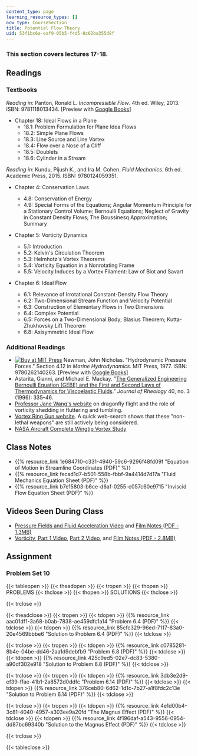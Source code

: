 ```yaml
---
content_type: page
learning_resource_types: []
ocw_type: CourseSection
title: Potential Flow Theory
uid: 53f1bc6a-eaf9-05b5-f4d5-8c62ba355d8f
---
```


### This section covers lectures 17-18.

Readings
--------

### Textbooks

_Reading in:_ Panton, Ronald L. _Incompressible Flow_. 4th ed. Wiley, 2013. ISBN: 9781118013434. \[Preview with [Google Books](http://books.google.com/books?id=sa4eAAAAQBAJ&pg=PAfrontcover)\]

*   Chapter 18: Ideal Flows in a Plane
    *   18.1: Problem Formulation for Plane Idea Flows
    *   18.2: Simple Plane Flows
    *   18.3: Line Source and Line Vortex
    *   18.4: Flow over a Nose of a Cliff
    *   18.5: Doublets
    *   18.6: Cylinder in a Stream

_Reading in:_ Kundu, Pijush K., and Ira M. Cohen. _Fluid Mechanics_. 6th ed. Academic Press, 2015. ISBN: 9780124059351.

*   Chapter 4: Conservation Laws
    *   4.8: Conservation of Energy
    *   4.9: Special Forms of the Equations; Angular Momentum Principle for a Stationary Control Volume; Bernoulli Equations; Neglect of Gravity in Constant Density Flows; The Boussinesq Approximation; Summary

*   Chapter 5: Vorticity Dynamics
    *   5.1: Introduction
    *   5.2: Kelvin's Circulation Theorem
    *   5.3: Helmhotz's Vortex Theorems
    *   5.4: Vorticity Equation in a Nonrotating Frame
    *   5.5: Velocity Induces by a Vortex Filament: Law of Biot and Savart

*   Chapter 6: Ideal Flow
    *   6.1: Relevance of Irrotational Constant-Density Flow Theory
    *   6.2: Two-Dimensional Stream Function and Velocity Potential
    *   6.3: Construction of Elementary Flows in Two Dimensions
    *   6.4: Complex Potential
    *   6.5: Forces on a Two-Dimensional Body; Blasius Theorem; Kutta-Zhukhovsky Lift Theorem
    *   6.8: Axisymmetric Ideal Flow

### Additional Readings

*   [![Buy at MIT Press](/images/mp_logo.gif)](https://mitpress.mit.edu/9780262140263) Newman, John Nicholas. "Hydrodynamic Pressure Forces." Section 4.12 in _Marine Hydrodynamics_. MIT Press, 1977. ISBN: 9780262140263. \[Preview with [Google Books](http://books.google.com/books?id=nj-k_lAmaBYC&pg=PA132=onepage)\]
*   Astarita, Gianni, and Michael E. Mackay. "[The Generalized Engineering Bernoulli Equation (GEBE) and the First and Second Laws of Thermodynamics for Viscoelastic Fluids](http://dx.doi.org/10.1122/1.550746)." _Journal of Rheology_ 40, no. 3 (1996): 335–46.
*   [Professor Jane Wang's website](http://dragonfly.tam.cornell.edu/) on dragonfly flight and the role of vorticity shedding in fluttering and tumbling.
*   [Vortex Ring Gun website](https://defense-update.com/20071205_vortex-ring.html). A quick web-search shows that these "non-lethal weapons" are still actively being considered.
*   [NASA Aircraft Complete Wingtip Vortex Study](http://www.spaceref.com/news/viewpr.html?pid=6940)

Class Notes
-----------

*   {{% resource_link 1e684710-c331-4940-59c6-9296f48fd09f "Equation of Motion in Streamline Coordinates (PDF)" %}}
*   {{% resource_link fecad1d7-b501-558b-fbbf-9a4414d7d17a "Fluid Mechanics Equation Sheet (PDF)" %}}
*   {{% resource_link b7e15803-b6ce-d6af-0255-c057c60e9715 "Inviscid Flow Equation Sheet (PDF)" %}}

Videos Seen During Class
------------------------

*   [Pressure Fields and Fluid Acceleration Video](https://youtu.be/LI9Mi1KhFTs) and [Film Notes (PDF - 1.3MB)](http://web.mit.edu/hml/ncfmf/06PFFA.pdf)
*   [Vorticity, Part 1 Video](https://youtu.be/loCLkcYEWD4), [Part 2 Video](https://youtu.be/h6bmrRFYFbc), and [Film Notes (PDF - 2.8MB)](http://web.mit.edu/hml/ncfmf/09VOR.pdf)

Assignment
----------

### Problem Set 10

{{< tableopen >}}
{{< theadopen >}}
{{< tropen >}}
{{< thopen >}}
PROBLEMS
{{< thclose >}}
{{< thopen >}}
SOLUTIONS
{{< thclose >}}

{{< trclose >}}

{{< theadclose >}}
{{< tropen >}}
{{< tdopen >}}
{{% resource_link aac01df1-3a68-b0ab-7838-ae459dfc1a14 "Problem 6.4 (PDF)" %}}
{{< tdclose >}}
{{< tdopen >}}
{{% resource_link 85cfc329-96ed-7117-83a0-20e4569bbbe6 "Solution to Problem 6.4 (PDF)" %}}
{{< tdclose >}}

{{< trclose >}}
{{< tropen >}}
{{< tdopen >}}
{{% resource_link c0785281-8b4e-04be-dd46-2aa1d9debfb9 "Problem 6.8 (PDF)" %}}
{{< tdclose >}}
{{< tdopen >}}
{{% resource_link 425c9ed5-02e7-dc83-5380-a90df302e918 "Solution to Problem 6.8 (PDF)" %}}
{{< tdclose >}}

{{< trclose >}}
{{< tropen >}}
{{< tdopen >}}
{{% resource_link 3db3e2d9-ef39-ffae-41b1-2a8572d0ddfc "Problem 6.14 (PDF)" %}}
{{< tdclose >}}
{{< tdopen >}}
{{% resource_link 376ceb80-6d62-1d1c-7b27-a1f8fdc2c13e "Solution to Problem 6.14 (PDF)" %}}
{{< tdclose >}}

{{< trclose >}}
{{< tropen >}}
{{< tdopen >}}
{{% resource_link 4e1d00b4-3c81-4040-4957-a303ee9a20fd "The Magnus Effect (PDF)" %}}
{{< tdclose >}}
{{< tdopen >}}
{{% resource_link 4f196daf-a543-9556-0954-dd87bc69340b "Solution to the Magnus Effect (PDF)" %}}
{{< tdclose >}}

{{< trclose >}}

{{< tableclose >}}